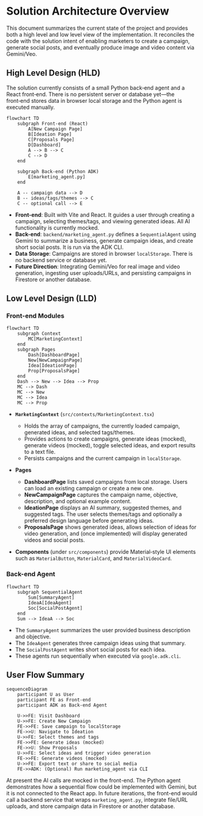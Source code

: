 # Solution Architecture Overview

This document summarizes the current state of the project and provides both a high level and low level view of the implementation. It reconciles the code with the solution intent of enabling marketers to create a campaign, generate social posts, and eventually produce image and video content via Gemini/Veo.

## High Level Design (HLD)

The solution currently consists of a small Python back‑end agent and a React front‑end. There is no persistent server or database yet—the front‑end stores data in browser local storage and the Python agent is executed manually.

```mermaid
flowchart TD
    subgraph Front-end (React)
        A[New Campaign Page]
        B[Ideation Page]
        C[Proposals Page]
        D[Dashboard]
        A --> B --> C
        C --> D
    end

    subgraph Back-end (Python ADK)
        E[marketing_agent.py]
    end

    A -- campaign data --> D
    B -- ideas/tags/themes --> C
    C -- optional call --> E
```

- **Front-end**: Built with Vite and React. It guides a user through creating a campaign, selecting themes/tags, and viewing generated ideas. All AI functionality is currently mocked.
- **Back-end**: `backend/marketing_agent.py` defines a `SequentialAgent` using Gemini to summarize a business, generate campaign ideas, and create short social posts. It is run via the ADK CLI.
- **Data Storage**: Campaigns are stored in browser `localStorage`. There is no backend service or database yet.
- **Future Direction**: Integrating Gemini/Veo for real image and video generation, ingesting user uploads/URLs, and persisting campaigns in Firestore or another database.

## Low Level Design (LLD)

### Front-end Modules

```mermaid
flowchart TD
    subgraph Context
        MC[MarketingContext]
    end
    subgraph Pages
        Dash[DashboardPage]
        New[NewCampaignPage]
        Idea[IdeationPage]
        Prop[ProposalsPage]
    end
    Dash --> New --> Idea --> Prop
    MC --> Dash
    MC --> New
    MC --> Idea
    MC --> Prop
```

- **`MarketingContext`** (`src/contexts/MarketingContext.tsx`)
  - Holds the array of campaigns, the currently loaded campaign, generated ideas, and selected tags/themes.
  - Provides actions to create campaigns, generate ideas (mocked), generate videos (mocked), toggle selected ideas, and export results to a text file.
  - Persists campaigns and the current campaign in `localStorage`.

- **Pages**
  - **DashboardPage** lists saved campaigns from local storage. Users can load an existing campaign or create a new one.
  - **NewCampaignPage** captures the campaign name, objective, description, and optional example content.
  - **IdeationPage** displays an AI summary, suggested themes, and suggested tags. The user selects themes/tags and optionally a preferred design language before generating ideas.
  - **ProposalsPage** shows generated ideas, allows selection of ideas for video generation, and (once implemented) will display generated videos and social posts.

- **Components** (under `src/components`) provide Material‑style UI elements such as `MaterialButton`, `MaterialCard`, and `MaterialVideoCard`.

### Back-end Agent

```mermaid
flowchart TD
    subgraph SequentialAgent
        Sum[SummaryAgent]
        IdeaA[IdeaAgent]
        Soc[SocialPostAgent]
    end
    Sum --> IdeaA --> Soc
```

- The `SummaryAgent` summarizes the user provided business description and objective.
- The `IdeaAgent` generates three campaign ideas using that summary.
- The `SocialPostAgent` writes short social posts for each idea.
- These agents run sequentially when executed via `google.adk.cli`.

## User Flow Summary

```mermaid
sequenceDiagram
    participant U as User
    participant FE as Front-end
    participant ADK as Back-end Agent

    U->>FE: Visit Dashboard
    U->>FE: Create New Campaign
    FE->>FE: Save campaign to localStorage
    FE->>U: Navigate to Ideation
    U->>FE: Select themes and tags
    FE->>FE: Generate ideas (mocked)
    FE->>U: Show Proposals
    U->>FE: Select ideas and trigger video generation
    FE->>FE: Generate videos (mocked)
    U->>FE: Export text or share to social media
    FE->>ADK: (Optional) Run marketing_agent via CLI
```

At present the AI calls are mocked in the front-end. The Python agent demonstrates how a sequential flow could be implemented with Gemini, but it is not connected to the React app. In future iterations, the front-end would call a backend service that wraps `marketing_agent.py`, integrate file/URL uploads, and store campaign data in Firestore or another database.

